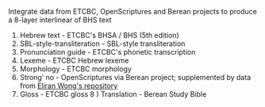 Integrate data from ETCBC, OpenScriptures and Berean projects to produce a 8-layer interlinear of BHS text

1) Hebrew text - ETCBC's BHSA / BHS (5th edition)
2) SBL-style-transliteration - SBL-style transliteration
3) Pronunciation guide - ETCBC's phonetic transcription
4) Lexeme - ETCBC Hebrew lexeme
5) Morphology - ETCBC morphology
6) Strong’ no - OpenScriptures via Berean project; supplemented by data from <a href='https://github.com/eliranwong/BHS-Strong-no'>Eliran Wong's repository</a>
7) Gloss - ETCBC gloss
8 ) Translation - Berean Study Bible

